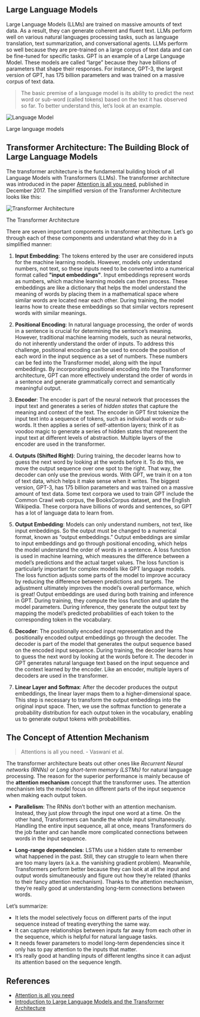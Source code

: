 ## Large Language Models

Large Language Models (LLMs) are trained on massive amounts of text data. As a result, they can generate coherent and fluent text. LLMs perform well on various natural languages processing tasks, such as language translation, text summarization, and conversational agents. LLMs perform so well because they are pre-trained on a large corpus of text data and can be fine-tuned for specific tasks. GPT is an example of a Large Language Model. These models are called “large” because they have billions of parameters that shape their responses. For instance, GPT-3, the largest version of GPT, has 175 billion parameters and was trained on a massive corpus of text data.

> The basic premise of a language model is its ability to predict the next word or sub-word (called tokens) based on the text it has observed so far. To better understand this, let’s look at an example.

![Language Model](/blog/images/introduction-to-large-language-models-and-transformer-architecture/language-model.webp)
<figcaption>Large language models</figcaption>

## Transformer Architecture: The Building Block of Large Language Models

The transformer architecture is the fundamental building block of all Language Models with Transformers (LLMs). The transformer architecture was introduced in the paper [Attention is all you need](https://arxiv.org/pdf/1706.03762.pdf), published in December 2017. The simplified version of the Transformer Architecture looks like this:

![Transformer Architecture](/blog/images/introduction-to-large-language-models-and-transformer-architecture/transformer.webp)
<figcaption>The Transformer Architecture</figcaption>

There are seven important components in transformer architecture. Let’s go through each of these components and understand what they do in a simplified manner:

1. **Input Embedding**: The tokens entered by the user are considered inputs for the machine learning models. However, models only understand numbers, not text, so these inputs need to be converted into a numerical format called **"input embeddings"**. Input embeddings represent words as numbers, which machine learning models can then process. These embeddings are like a dictionary that helps the model understand the meaning of words by placing them in a mathematical space where similar words are located near each other. During training, the model learns how to create these embeddings so that similar vectors represent words with similar meanings.

2. **Positional Encoding**: In natural language processing, the order of words in a sentence is crucial for determining the sentence’s meaning. However, traditional machine learning models, such as neural networks, do not inherently understand the order of inputs. To address this challenge, positional encoding can be used to encode the position of each word in the input sequence as a set of numbers. These numbers can be fed into the Transformer model, along with the input embeddings. By incorporating positional encoding into the Transformer architecture, GPT can more effectively understand the order of words in a sentence and generate grammatically correct and semantically meaningful output.

3. **Encoder**: The encoder is part of the neural network that processes the input text and generates a series of *hidden states* that capture the meaning and context of the text. The encoder in GPT first tokenize the input text into a sequence of tokens, such as individual words or sub-words. It then applies a series of self-attention layers; think of it as voodoo magic to generate a series of hidden states that represent the input text at different levels of abstraction. Multiple layers of the encoder are used in the transformer.

4. **Outputs (Shifted Right)**: During training, the decoder learns how to guess the next word by looking at the words before it. To do this, we move the output sequence over one spot to the right. That way, the decoder can only use the previous words. With GPT, we train it on a ton of text data, which helps it make sense when it writes. The biggest version, GPT-3, has 175 billion parameters and was trained on a massive amount of text data. Some text corpora we used to train GPT include the Common Crawl web corpus, the BooksCorpus dataset, and the English Wikipedia. These corpora have billions of words and sentences, so GPT has a lot of language data to learn from.

5. **Output Embedding**: Models can only understand numbers, not text, like input embeddings. So the output must be changed to a numerical format, known as “output embeddings.” Output embeddings are similar to input embeddings and go through positional encoding, which helps the model understand the order of words in a sentence. A loss function is used in machine learning, which measures the difference between a model’s predictions and the actual target values. The loss function is particularly important for complex models like GPT language models. The loss function adjusts some parts of the model to improve accuracy by reducing the difference between predictions and targets. The adjustment ultimately improves the model’s overall performance, which is great! Output embeddings are used during both training and inference in GPT. During training, they compute the loss function and update the model parameters. During inference, they generate the output text by mapping the model’s predicted probabilities of each token to the corresponding token in the vocabulary.

6. **Decoder**: The positionally encoded input representation and the positionally encoded output embeddings go through the decoder. The decoder is part of the model that generates the output sequence based on the encoded input sequence. During training, the decoder learns how to guess the next word by looking at the words before it. The decoder in GPT generates natural language text based on the input sequence and the context learned by the encoder. Like an encoder, multiple layers of decoders are used in the transformer.

7. **Linear Layer and Softmax**: After the decoder produces the output embeddings, the linear layer maps them to a higher-dimensional space. This step is necessary to transform the output embeddings into the original input space. Then, we use the softmax function to generate a probability distribution for each output token in the vocabulary, enabling us to generate output tokens with probabilities.

## The Concept of Attention Mechanism

> Attentions is all you need. - Vaswani et al.

The transformer architecture beats out other ones like *Recurrent Neural networks (RNNs)* or *Long short-term memory (LSTMs)* for natural language processing. The reason for the superior performance is mainly because of the **attention mechanism** concept that the transformer uses. The attention mechanism lets the model focus on different parts of the input sequence when making each output token.

- **Parallelism**: The RNNs don’t bother with an attention mechanism. Instead, they just plow through the input one word at a time. On the other hand, Transformers can handle the whole input simultaneously. Handling the entire input sequence, all at once, means Transformers do the job faster and can handle more complicated connections between words in the input sequence.

- **Long-range dependencies**: LSTMs use a hidden state to remember what happened in the past. Still, they can struggle to learn when there are too many layers (a.k.a. the vanishing gradient problem). Meanwhile, Transformers perform better because they can look at all the input and output words simultaneously and figure out how they’re related (thanks to their fancy attention mechanism). Thanks to the attention mechanism, they’re really good at understanding long-term connections between words.

Let’s summarize:

- It lets the model selectively focus on different parts of the input sequence instead of treating everything the same way.
- It can capture relationships between inputs far away from each other in the sequence, which is helpful for natural language tasks.
- It needs fewer parameters to model long-term dependencies since it only has to pay attention to the inputs that matter.
- It’s really good at handling inputs of different lengths since it can adjust its attention based on the sequence length.

## References

- [Attention is all you need](https://arxiv.org/pdf/1706.03762.pdf)
- [Introduction to Large Language Models and the Transformer Architecture](https://rpradeepmenon.medium.com/introduction-to-large-language-models-and-the-transformer-architecture-534408ed7e61)
